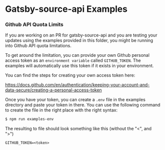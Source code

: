 # Gatsby-source-api Examples

### Github API Quota Limits

If you are working on an PR for gatsby-source-api and you are testing your
updates using the examples provided in this folder, you might be running into
Github API quota limitations.

To get around the limitation, you can provide your
own Github personal access token as an `environment variable` called
`GITHUB_TOKEN`. The examples will automatically use this token if it exists in
your environment.

You can find the steps for creating your own access token here:

https://docs.github.com/en/authentication/keeping-your-account-and-data-secure/creating-a-personal-access-token

Once you have your token, you can create a `.env` file in the examples directory
and paste your token in there. You can use the following command to create the
file in the right place with the right syntax:

```bash
$ npm run examples-env
```

The resulting to file should look something like this (without the "<", and ">")
```
GITHUB_TOKEN=<token>
```
